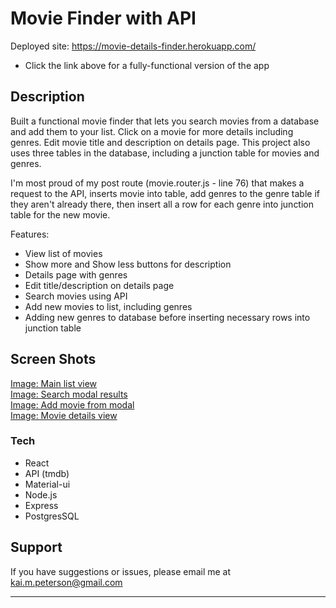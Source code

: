 # Movie Finder with API

Deployed site: https://movie-details-finder.herokuapp.com/
- Click the link above for a fully-functional version of the app


## Description

Built a functional movie finder that lets you search movies from a database and add them to your list. Click on a movie for more details including genres. Edit movie title and description on details page. This project also uses three tables in the database, including a junction table for movies and genres. 

I'm most proud of my post route (movie.router.js - line 76) that makes a request to the API, inserts movie into table, add genres to the genre table if they aren't already there, then insert all a row for each genre into junction table for the new movie.

Features:
- View list of movies
- Show more and Show less buttons for description
- Details page with genres
- Edit title/description on details page
- Search movies using API
- Add new movies to list, including genres
- Adding new genres to database before inserting necessary rows into junction table

## Screen Shots

[Image: Main list view](https://imgur.com/TvTsjzF) <br />
[Image: Search modal results](https://imgur.com/mqnVs7E) <br />
[Image: Add movie from modal](https://imgur.com/GDzi0Jg) <br />
[Image: Movie details view](https://imgur.com/kLsTbSq)


### Tech

- React
- API (tmdb)
- Material-ui
- Node.js
- Express
- PostgresSQL

## Support
If you have suggestions or issues, please email me at kai.m.peterson@gmail.com

---
